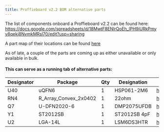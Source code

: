 ```yaml
---
title: Proffieboard v2.2 BOM alternative parts
---
```

The list of components onboard a Proffieboard v2.2 can be found here:  
https://docs.google.com/spreadsheets/d/18MwtF8ENlrQoEh_lPH9iURkPmyv8qekj8NvmkMRsl70/edit?usp=sharing  

A part map of their locations can be found [here](proffieboard-v2.2-part-map---component-level.md)

As of late, a couple of the parts are coming up as either unavailable or only available in bulk.

 
#### This can serve as a running tab of alternative parts: 
| Designator | Package | Qty | Designation | Original Part | Alternative part |
|---|---|---|---|---|---|
| U40   | uQFN6                 | 1 | HSP061-2M6  | https://tinyurl.com/yxshduhf | https://tinyurl.com/y3bowobf |
| RN4   | R_Array_Convex_2x0402 | 1 | 22ohm       | https://tinyurl.com/y3wefl3w | https://tinyurl.com/y4n2wm5w |
| Q7    | U-DFN2020-6           | 1 | DMP2075UFDB | https://tinyurl.com/yy6al56l | https://tinyurl.com/y7zgkfj7 |
| Y1	| ST2012SB	        | 1 | ST2012SB 4pF| https://tinyurl.com/y5vmcru7 | https://tinyurl.com/y2f5logj |
| U2    | LGA-14L               | 1 | LSM6DS3HTR  | https://tinyurl.com/yb8ltobu | * NEED TO FIND * 